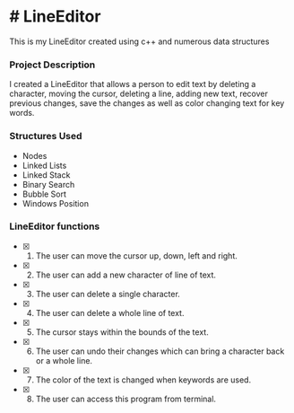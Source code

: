 # # LineEditor
This is my LineEditor created using c++ and numerous data structures

### Project Description
I created a LineEditor that allows a person to edit text by deleting a character, moving the cursor, deleting a line, adding new text, recover previous changes, save the changes as well as color changing text for key words.

### Structures Used

-  Nodes
-  Linked Lists
-  Linked Stack
-  Binary Search
-  Bubble Sort
-  Windows Position

### LineEditor functions
- [X] 1. The user can move the cursor up, down, left and right.
- [X] 2. The user can add a new character of line of text.
- [X] 3. The user can delete a single character.
- [X] 4. The user can delete a whole line of text.
- [X] 5. The cursor stays within the bounds of the text.
- [X] 6. The user can undo their changes which can bring a character back or a whole line.
- [X] 7. The color of the text is changed when keywords are used.
- [X] 8. The user can access this program from terminal.
